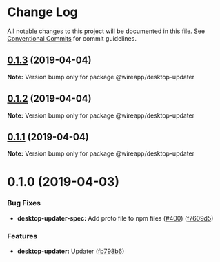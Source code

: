 # Change Log

All notable changes to this project will be documented in this file.
See [Conventional Commits](https://conventionalcommits.org) for commit guidelines.

## [0.1.3](https://github.com/wireapp/wire-desktop-packages/tree/master/packages/desktop-updater/compare/@wireapp/desktop-updater@0.1.2...@wireapp/desktop-updater@0.1.3) (2019-04-04)

**Note:** Version bump only for package @wireapp/desktop-updater





## [0.1.2](https://github.com/wireapp/wire-desktop-packages/tree/master/packages/desktop-updater/compare/@wireapp/desktop-updater@0.1.1...@wireapp/desktop-updater@0.1.2) (2019-04-04)

**Note:** Version bump only for package @wireapp/desktop-updater





## [0.1.1](https://github.com/wireapp/wire-desktop-packages/tree/master/packages/desktop-updater/compare/@wireapp/desktop-updater@0.1.0...@wireapp/desktop-updater@0.1.1) (2019-04-04)

**Note:** Version bump only for package @wireapp/desktop-updater





# 0.1.0 (2019-04-03)


### Bug Fixes

* **desktop-updater-spec:** Add proto file to npm files ([#400](https://github.com/wireapp/wire-desktop-packages/tree/master/packages/desktop-updater/issues/400)) ([f7609d5](https://github.com/wireapp/wire-desktop-packages/tree/master/packages/desktop-updater/commit/f7609d5))


### Features

* **desktop-updater:** Updater ([fb798b6](https://github.com/wireapp/wire-desktop-packages/tree/master/packages/desktop-updater/commit/fb798b6))
